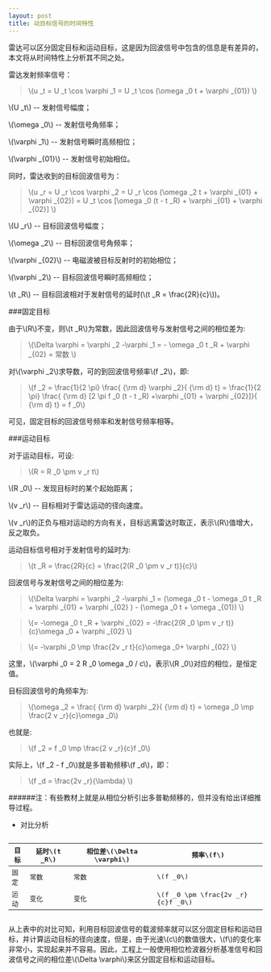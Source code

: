```yaml
---
layout: post
title: 动目标信号的时间特性
---
```


雷达可以区分固定目标和运动目标，这是因为回波信号中包含的信息是有差异的，本文将从时间特性上分析其不同之处。

雷达发射频率信号：

>\\(u _t = U _t \cos \varphi _1 = U _t \cos (\omega _0 t + \varphi _{01}) \\)

\\(U _t\\) -- 发射信号幅度；

\\(\omega _0\\) -- 发射信号角频率；

\\(\varphi _1\\) -- 发射信号瞬时高频相位；

\\(\varphi _{01}\\) -- 发射信号初始相位。

同时，雷达收到的目标回波信号为：

>\\(u _r = U _r \cos \varphi _2 = U _r \cos (\omega _2 t + \varphi _{01} + \varphi _{02}) = U _t \cos [\omega _0 (t - t _R) + \varphi _{01} + \varphi _{02}] \\)

\\(U _r\\) -- 目标回波信号幅度；

\\(\omega _2\\) -- 目标回波信号角频率；

\\(\varphi _{02}\\) -- 电磁波被目标反射时的初始相位；

\\(\varphi _2\\) -- 目标回波信号瞬时高频相位；

\\(t _R\\) -- 目标回波相对于发射信号的延时(\\(t _R = \frac{2R}{c}\\))。

###固定目标

由于\\(R\\)不变，则\\(t _R\\)为常数，因此回波信号与发射信号之间的相位差为:

>\\(\Delta \varphi = \varphi _2 -\varphi _1 = - \omega _0 t _R + \varphi _{02} = 常数 \\)

对\\(\varphi _2\\)求导数，可的到回波信号频率\\(f _2\\)，即:

>\\(f _2 = \frac{1}{2 \pi} \frac{ {\rm d} \varphi _2}{ {\rm d} t} = \frac{1}{2 \pi} \frac{ {\rm d} [2 \pi f _0 (t - t _R) +\varphi _{01} + \varphi _{02}]}{ {\rm d} t} = f _0\\)

可见，固定目标的回波信号频率和发射信号频率相等。

###运动目标

对于运动目标，可设:

>\\(R = R _0 \pm v _r t\\)

\\(R _0\\) -- 发现目标时的某个起始距离；

\\(v _r\\) -- 目标相对于雷达运动的径向速度。

\\(v _r\\)的正负与相对运动的方向有关，目标远离雷达时取正，表示\\(R\\)值增大，反之取负。

运动目标信号相对于发射信号的延时为:

>\\(t _R = \frac{2R}{c} = \frac{2(R _0 \pm v _r t)}{c}\\)

回波信号与发射信号之间的相位差为:

>\\(\Delta \varphi = \varphi _2 -\varphi _1 = (\omega _0 t - \omega _0 t _R + \varphi _{01} + \varphi _{02} ) - (\omega _0 t + \omega _{01}) \\)

>\\(= -\omega _0 t _R + \varphi _{02} = -\frac{2(R _0 \pm v _r t)}{c}\omega _0 + \varphi _{02} \\)

>\\(= -\varphi _0  \mp \frac{2v _r t}{c}\omega _0+ \varphi _{02} \\)

这里，\\(\varphi _0 = 2 R _0 \omega _0 / c\\)，表示\\(R _0\\)对应的相位，是恒定值。

目标回波信号的角频率为:

>\\(\omega _2 = \frac{ {\rm d} \varphi _2}{ {\rm d} t} = \omega _0 \mp \frac{2 v _r}{c}\omega _0\\)

也就是:

>\\(f _2 = f _0 \mp \frac{2 v _r}{c}f _0\\)

实际上，\\(f _2 - f _0\\)就是多普勒频移\\(f _d\\)，即：

>\\(f _d = \frac{2v _r}{\lambda} \\)

######注：有些教材上就是从相位分析引出多普勒频移的，但并没有给出详细推导过程。

+ 对比分析

<pre>
<table>
    <thead>
 <tr><th>目标</th><th>延时\(t _R\)</th><th>相位差\(\Delta \varphi\)</th><th>频率\(f\)</th></tr>
    </thead>
    <tbody>
      <tr><td>固定</td><td>常数</td><td>常数</td><td>\(f _0\)</td></tr>
      <tr><td>运动</td><td>变化</td><td>变化</td><td>\(f _0 \pm \frac{2v _r}{c}f _0\)</td></tr>
  </tbody>
</table></pre>

从上表中的对比可知，利用目标回波信号的载波频率就可以区分固定目标和运动目标，并计算运动目标的径向速度，但是，由于光速\\(c\\)的数值很大，\\(f\\)的变化率非常小，实现起来并不容易。因此，工程上一般使用相位检波器分析基准信号和回波信号之间的相位差\\(\Delta \varphi\\)来区分固定目标和运动目标。
